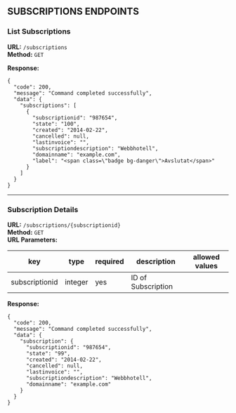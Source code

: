 ## SUBSCRIPTIONS ENDPOINTS

### List Subscriptions
**URL:** `/subscriptions`  
**Method:** `GET`

**Response:**
```
{
  "code": 200,
  "message": "Command completed successfully",
  "data": {
    "subscriptions": [
      {
        "subscriptionid": "987654",
        "state": "100",
        "created": "2014-02-22",
        "cancelled": null,
        "lastinvoice": "",
        "subscriptiondescription": "Webbhotell",
        "domainname": "example.com",
        "label": "<span class=\"badge bg-danger\">Avslutat</span>"
      }
    ]
  }
}
```

---

### Subscription Details
**URL:** `/subscriptions/{subscriptionid}`  
**Method:** `GET`  
**URL Parameters:**

| key | type | required | description | allowed values |
|-----|------|----------|-------------|----------------|
|subscriptionid|integer|yes|ID of Subscription||


**Response:**
```
{
  "code": 200,
  "message": "Command completed successfully",
  "data": {
    "subscription": {
      "subscriptionid": "987654",
      "state": "99",
      "created": "2014-02-22",
      "cancelled": null,
      "lastinvoice": "",
      "subscriptiondescription": "Webbhotell",
      "domainname": "example.com"
    }
  }
}
```

